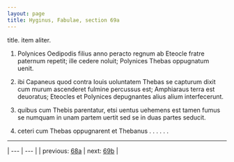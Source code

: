```yaml
---
layout: page
title: Hyginus, Fabulae, section 69a
---
```


title. item aliter.



1. Polynices Oedipodis filius anno peracto regnum ab Eteocle fratre paternum repetit; ille cedere noluit; Polynices Thebas oppugnatum uenit.



2. ibi Capaneus quod contra Iouis uoluntatem Thebas se capturum dixit cum murum ascenderet fulmine percussus est; Amphiaraus terra est deuoratus; Eteocles et Polynices depugnantes alius alium interfecerunt.



3. quibus cum Thebis parentatur, etsi uentus uehemens est tamen fumus se numquam in unam partem uertit sed se in duas partes seducit.



4. ceteri cum Thebas oppugnarent et Thebanus . . . . . .



---

| --- | --- |
| previous: [68a](../68a/) | next: [69b](../69b/) |